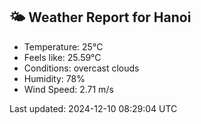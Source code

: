 <!-- WEATHER-START -->
## 🌤 Weather Report for Hanoi

- Temperature: 25°C
- Feels like: 25.59°C
- Conditions: overcast clouds
- Humidity: 78%
- Wind Speed: 2.71 m/s

Last updated: 2024-12-10 08:29:04 UTC
<!-- WEATHER-END -->
